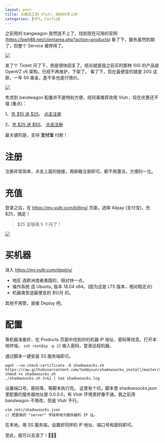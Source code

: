 ```yaml
---
layout: post
title: 从搬瓦工到 Vlutr，继续科学上网
categories: [VPS, Config]
---
```


之前用的 bangwagon 突然连不上了，找到现在可用的官网 (https://bwh88.net/clientarea.php?action=products) 看了下，服务虽然到期了，但整个 Service 被停用了。

![](https://img.alicdn.com/tfs/TB1tiAwfpY7gK0jSZKzXXaikpXa-1970-312.png)

发了个 Ticket 问了下，倒是很快回复了。结论就是我之前买的那种 10G 的产品是 OpenVZ v6 架构，已经不再维护，下架了。
看了下，现在最便宜的就是 20G 这款，一年 50 美金，差不多也是行情价。

![](https://img.alicdn.com/tfs/TB1xY3zfxz1gK0jSZSgXXavwpXa-628-708.jpg)

考虑到 bandwagon 配置并不是特别方便，经同事推荐改用 Vlutr，现在优惠还不错 (重点)：

1、<u>充 $10 送 $25</u>。 [点击注册](https://www.vultr.com/?ref=8250675)

2、<u>充 $25 送 $50</u>。 [点击注册](https://www.vultr.com/?ref=8250676-4F)

最关键的是，支持 **支付宝** 付款！

# 注册

注册非常简单，点击上面的链接，用邮箱注册即可。都不用激活，方便的一比。

# 充值

登录之后，在 https://my.vultr.com/billing/ 页面，选择 Alipay (支付宝)，充 $25，搞定！

> $25 足够用 5 个月了！

![](https://img.alicdn.com/tfs/TB1VusFfAT2gK0jSZFkXXcIQFXa-979-622.jpg)

# 买机器

进入 https://my.vultr.com/deploy/

* 地区 选欧洲或者美国的，相对快一点。
* 操作系统 选 Ubuntu, 版本 18.04 x64。(因为这是 LTS 版本，相对稳定点)
* 机器类型选最便宜的 $5/月 的。

其他不用管，直接 Deploy 吧。

# 配置

等机器准备好，在 Products 页面中找到你的机器 IP 地址、密码等信息。打开本地终端，
`ssh root@ip -p 22`
输入密码，登录远程机器。

通过脚本一键安装 SS 服务端即可。

```
wget --no-check-certificate -O shadowsocks.sh https://raw.githubusercontent.com/teddysun/shadowsocks_install/master/shadowsocks.sh
chmod +x shadowsocks.sh
./shadowsocks.sh 2>&1 | tee shadowsocks.log
```

设置端口号、密码等，等脚本执行完。
这里有个坑，脚本里 shadowsocks.json 里配置的服务器地址是 0.0.0.0，有 Vlutr 环境里好像不通，我之前用 bandwagon 不用改，但是 Vlutr 不行。

```
vim /etc/shadowsocks.json
// 把里面的 "server" 字段修改为服务器的 IP 址。
```

在本地，用 SS 服务端，设置好同样的 IP 地址、端口号和密码即可。

至此，就可以去浪了！🌊🌊🌊

